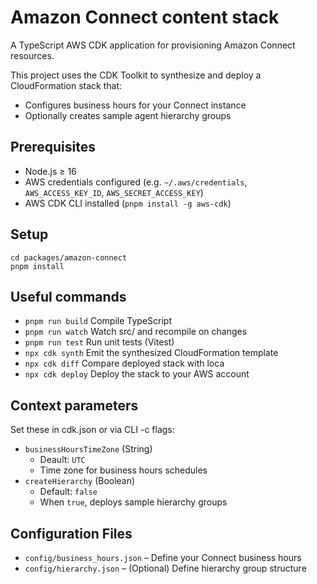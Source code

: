 # Amazon Connect content stack

A TypeScript AWS CDK application for provisioning Amazon Connect resources.

This project uses the CDK Toolkit to synthesize and deploy a CloudFormation stack that:

- Configures business hours for your Connect instance  
- Optionally creates sample agent hierarchy groups  

## Prerequisites

- Node.js ≥ 16
- AWS credentials configured (e.g. `~/.aws/credentials`, `AWS_ACCESS_KEY_ID`, `AWS_SECRET_ACCESS_KEY`)
- AWS CDK CLI installed (`pnpm install -g aws-cdk`)

## Setup

```shell
cd packages/amazon-connect
pnpm install
```

## Useful commands

- `pnpm run build` Compile TypeScript
- `pnpm run watch` Watch src/ and recompile on changes
- `pnpm run test` Run unit tests (Vitest)
- `npx cdk synth` Emit the synthesized CloudFormation template
- `npx cdk diff` Compare deployed stack with loca
- `npx cdk deploy` Deploy the stack to your AWS account

## Context parameters

Set these in cdk.json or via CLI -c flags:

- `businessHoursTimeZone` (String)
  - Deault: `UTC`
  - Time zone for business hours schedules
- `createHierarchy` (Boolean)
  - Default: `false`
  - When `true`, deploys sample hierarchy groups

## Configuration Files

- `config/business_hours.json` – Define your Connect business hours
- `config/hierarchy.json` – (Optional) Define hierarchy group structure
